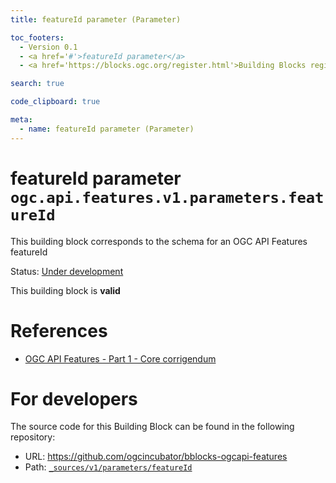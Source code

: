 ```yaml
---
title: featureId parameter (Parameter)

toc_footers:
  - Version 0.1
  - <a href='#'>featureId parameter</a>
  - <a href='https://blocks.ogc.org/register.html'>Building Blocks register</a>

search: true

code_clipboard: true

meta:
  - name: featureId parameter (Parameter)
---
```



# featureId parameter `ogc.api.features.v1.parameters.featureId`

This building block corresponds to the schema for an OGC API Features featureId

<p class="status">
    <span data-rainbow-uri="http://www.opengis.net/def/status">Status</span>:
    <a href="http://www.opengis.net/def/status/under-development" target="_blank" data-rainbow-uri>Under development</a>
</p>

<aside class="success">
This building block is <strong>valid</strong>
</aside>

# References

* [OGC API Features - Part 1 - Core corrigendum](https://docs.ogc.org/is/17-069r4/17-069r4.html)

# For developers

The source code for this Building Block can be found in the following repository:

* URL: <a href="https://github.com/ogcincubator/bblocks-ogcapi-features" target="_blank">https://github.com/ogcincubator/bblocks-ogcapi-features</a>
* Path:
<code><a href="https://github.com/ogcincubator/bblocks-ogcapi-features/blob/HEAD/_sources/v1/parameters/featureId" target="_blank">_sources/v1/parameters/featureId</a></code>

